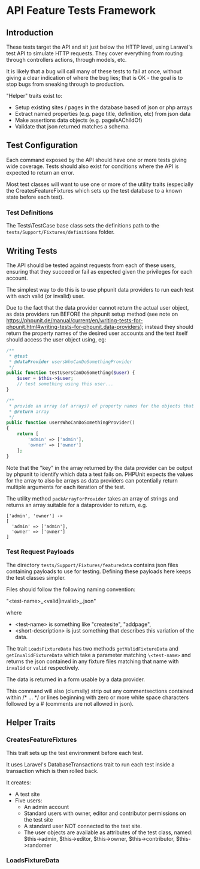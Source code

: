 # API Feature Tests Framework

## Introduction

These tests target the API and sit just below the HTTP level, using Laravel's test
API to simulate HTTP requests. They cover everything from routing through controllers
actions, through models, etc.

It is likely that a bug will call many of these tests to fail at once, without giving a
clear indication of where the bug lies; that is OK - the goal is to stop bugs from 
sneaking through to production.

"Helper" traits exist to:
 
 * Setup existing sites / pages in the database based of json or php arrays
 * Extract named properties (e.g. page title, definition, etc) from json data
 * Make assertions data objects (e.g. pageIsAChildOf)
 * Validate that json returned matches a schema.


## Test Configuration 

Each command exposed by the API should have one or more tests giving wide coverage.
Tests should also exist for conditions where the API is expected to return an error.

Most test classes will want to use one or more of the utility traits (especially the
CreatesFeatureFixtures which sets up the test database to a known state before each test).

### Test Definitions

The Tests\TestCase base class sets the definitions path to the ``tests/Support/Fixtures/definitions`` folder.

## Writing Tests

The API should be tested against requests from each of these users, ensuring that
they succeed or fail as expected given the privileges for each account.

The simplest way to do this is to use phpunit data providers to run each test
with each valid (or invalid) user.

Due to the fact that the data provider cannot return the actual user object, as
data providers run BEFORE the phpunit setup method 
(see note on https://phpunit.de/manual/current/en/writing-tests-for-phpunit.html#writing-tests-for-phpunit.data-providers);
instead they should return the property names of the desired user accounts
and the test itself should access the user object using, eg:

```php
/**
 * @test
 * @dataProvider usersWhoCanDoSomethingProvider
 */
public function testUsersCanDoSomething($user) {
    $user = $this->$user;
    // test something using this user...
}

/**
 * provide an array (of arrays) of property names for the objects that can do this something
 * @return array
 */
public function usersWhoCanDoSomethingProvider()
{
    return [
        'admin' => ['admin'],
        'owner' => ['owner']
    ];
}
```

Note that the "key" in the array returned by the data provider can be output by
phpunit to identify which data a test fails on. PHPUnit expects the values 
for the array to also be arrays as data providers can potentially return 
multiple arguments for each iteration of the test.	 
	 
The utility method ``packArrayForProvider`` takes an array of strings and returns
an array suitable for a dataprovider to return, e.g. 
 
    ['admin', 'owner'] -> 
    [
      'admin' => ['admin'], 
      'owner' => ['owner']
    ]


### Test Request Payloads

The directory ``tests/Support/Fixtures/featuredata`` contains json files containing payloads
to use for testing. Defining these payloads here keeps the test classes simpler.

Files should follow the following naming convention:

   "\<test-name>\_<valid|invalid>\_<short-description>.json"

where
 
 * \<test-name> is something like "createsite", "addpage", 
 * \<short-description> is just something that describes this variation of the data.
 
 
The trait ``LoadsFixtureData`` has two methods ``getValidFixtureData`` and ``getInvalidFixtureData``
which take a parameter matching ``\<test-name>`` and returns the json contained
in any fixture files matching that name with ``invalid`` or ``valid`` respectively.

The data is returned in a form usable by a data provider.

This command will also (clumsily) strip out any commentsections contained within /* ... */
or lines beginning with zero or more white space characters followed by a #
(comments are not allowed in json).

## Helper Traits

### CreatesFeatureFixtures

This trait sets up the test environment before each test. 

It uses Laravel's DatabaseTransactions trait to run each test inside a transaction
which is then rolled back.

It creates:

* A test site
* Five users:
  * An admin account
  * Standard users with owner, editor and contributor permissions on the test site
  * A standard user NOT connected to the test site.
  * The user objects are available as attributes of the test class, named:
    $this->admin, $this->editor, $this->owner, $this->contributor, $this->randomer
    

### LoadsFixtureData

